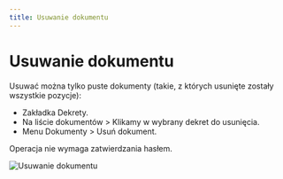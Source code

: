 ```yaml
---
title: Usuwanie dokumentu
---
```

# Usuwanie dokumentu

Usuwać można tylko puste dokumenty (takie, z których usunięte zostały wszystkie pozycje):

- Zakładka Dekrety.
- Na liście dokumentów > Klikamy w wybrany dekret do usunięcia.
- Menu Dokumenty > Usuń dokument.

Operacja nie wymaga zatwierdzania hasłem.

![Usuwanie dokumentu](usuwaniedoku.gif)